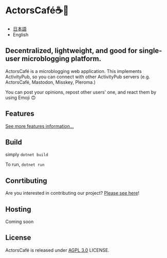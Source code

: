 # ActorsCafé☕💫

- [日本語](README-ja.md)
- English

## Decentralized, lightweight, and good for single-user microblogging platform.

ActorsCafé is a microblogging web application. This implements ActivityPub, so you can connect with other ActivityPub servers (e.g. ActorsCafé, Mastodon, Misskey, Pleroma.)

You can post your opinions, repost other users' one, and react them by using Emoji 🙃

## Features

[See more features information...](docs/features.md)

## Build

simply `dotnet build`

To run, `dotnet run`

## Conrtibuting

Are you interested in contributing our project? [Please see here](CONTRIBUTING-ja.md)!

## Hosting

Coming soon

## License

ActorsCafé is released under [AGPL 3.0](LICENSE) LICENSE.
